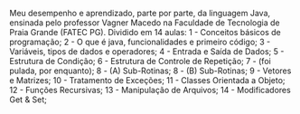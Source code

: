 Meu desempenho e aprendizado, parte por parte, da linguagem Java, ensinada pelo professor Vagner Macedo na Faculdade de Tecnologia de Praia Grande (FATEC PG).
Dividido em 14 aulas: 
1 - Conceitos básicos de programação;
2 - O que é java, funcionalidades e primeiro código;
3 - Variáveis, tipos de dados e operadores;
4 - Entrada e Saída de Dados;
5 - Estrutura de Condição;
6 - Estrutura de Controle de Repetição;
7 - (foi pulada, por enquanto);
8 - (A) Sub-Rotinas;
8 - (B) Sub-Rotinas;
9 - Vetores e Matrizes;
10 - Tratamento de Exceções;
11 - Classes Orientada a Objeto;
12 - Funções Recursivas;
13 - Manipulação de Arquivos;
14 - Modificadores Get & Set;
